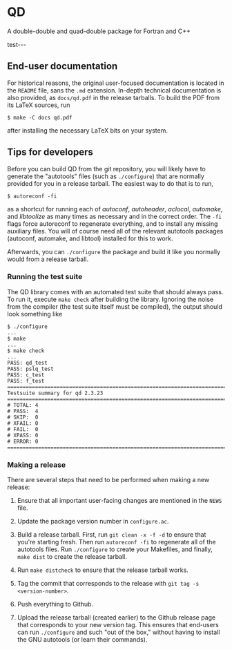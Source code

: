 # QD
A double-double and quad-double package for Fortran and C++

test---

## End-user documentation

For historical reasons, the original user-focused documentation is
located in the `README` file, sans the `.md` extension. In-depth
technical documentation is also provided, as `docs/qd.pdf` in the
release tarballs. To build the PDF from its LaTeX sources, run

```
$ make -C docs qd.pdf
```

after installing the necessary LaTeX bits on your system.

## Tips for developers

Before you can build QD from the git repository, you will likely have
to generate the "autotools" files (such as `./configure`) that are
normally provided for you in a release tarball. The easiest way to do
that is to run,

```
$ autoreconf -fi
```

as a shortcut for running each of *autoconf*, *autoheader*, *aclocal*,
*automake*, and *libtoolize* as many times as necessary and in the
correct order. The `-fi` flags force autoreconf to regenerate
everything, and to install any missing auxiliary files.  You will of
course need all of the relevant autotools packages (autoconf,
automake, and libtool) installed for this to work.

Afterwards, you can `./configure` the package and build it like you
normally would from a release tarball.

### Running the test suite

The QD library comes with an automated test suite that should always
pass. To run it, execute `make check` after building the
library. Ignoring the noise from the compiler (the test suite itself
must be compiled), the output should look something like

```
$ ./configure
...
$ make
...
$ make check
...
PASS: qd_test
PASS: pslq_test
PASS: c_test
PASS: f_test
============================================================================
Testsuite summary for qd 2.3.23
============================================================================
# TOTAL: 4
# PASS:  4
# SKIP:  0
# XFAIL: 0
# FAIL:  0
# XPASS: 0
# ERROR: 0
============================================================================

```

### Making a release

There are several steps that need to be performed when making a new
release:

1. Ensure that all important user-facing changes are mentioned
   in the `NEWS` file.

2. Update the package version number in `configure.ac`.

3. Build a release tarball. First, run `git clean -x -f -d` to ensure
   that you're starting fresh. Then run `autoreconf -fi` to regenerate
   all of the autotools files. Run `./configure` to create your
   Makefiles, and finally, `make dist` to create the release tarball.

4. Run `make distcheck` to ensure that the release tarball works.

5. Tag the commit that corresponds to the release with `git tag -s
   <version-number>`.

6. Push everything to Github.

7. Upload the release tarball (created earlier) to the Github release
   page that corresponds to your new version tag. This ensures that
   end-users can run `./configure` and such "out of the box," without
   having to install the GNU autotools (or learn their commands).
